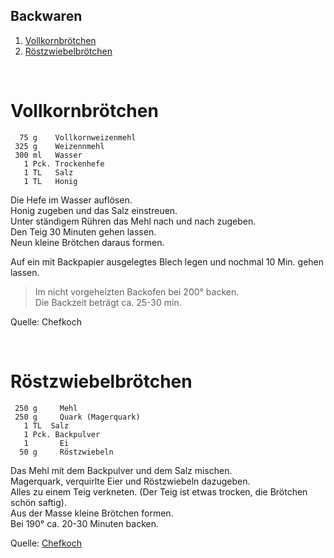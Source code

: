 ## Backwaren

1. [Vollkornbrötchen](#Vollkornbrötchen)
2. [Röstzwiebelbrötchen](#Röstzwiebelbrötchen)

&nbsp;

Vollkornbrötchen
=================

```
  75 g    Vollkornweizenmehl 
 325 g    Weizennmehl
 300 ml   Wasser
   1 Pck. Trockenhefe
   1 TL   Salz
   1 TL   Honig
```
   
Die Hefe im Wasser auflösen.  
Honig zugeben und das Salz einstreuen.  
Unter ständigem Rühren das Mehl nach und nach zugeben.  
Den Teig 30 Minuten gehen lassen.  
Neun kleine Brötchen daraus formen.  

Auf ein mit Backpapier ausgelegtes Blech legen und 
nochmal 10 Min. gehen lassen.  

> Im nicht vorgeheizten Backofen bei 200° backen.  
> Die Backzeit beträgt ca. 25-30 min.


Quelle: Chefkoch

&nbsp;


Röstzwiebelbrötchen
===================

```
 250 g	   Mehl
 250 g	   Quark (Magerquark)
   1 TL	 Salz
   1 Pck. Backpulver
   1 	   Ei
  50 g	   Röstzwiebeln
 ```
 
Das Mehl mit dem Backpulver und dem Salz mischen.   
Magerquark, verquirlte Eier und Röstzwiebeln dazugeben.  
Alles zu einem Teig verkneten. (Der Teig ist etwas trocken, die Brötchen schön saftig).  
Aus der Masse kleine Brötchen formen.  
Bei 190° ca. 20-30 Minuten backen.

Quelle: [Chefkoch](https://www.chefkoch.de/rezepte/517131147874728/Zwiebelbrot.html)
